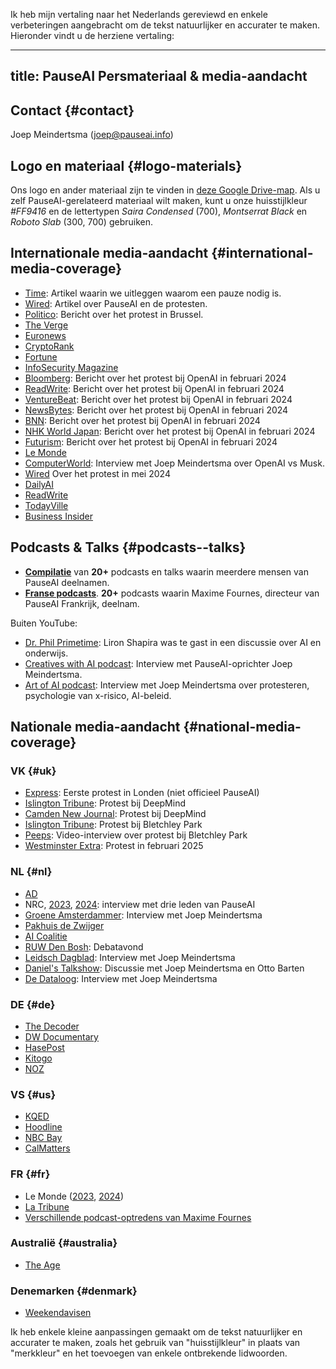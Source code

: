 Ik heb mijn vertaling naar het Nederlands gereviewd en enkele verbeteringen aangebracht om de tekst natuurlijker en accurater te maken. Hieronder vindt u de herziene vertaling:

---
title: PauseAI Persmateriaal & media-aandacht
---
<!-- einde van frontmatter metadata, streepjes hierboven moeten blijven -->
## Contact {#contact}

Joep Meindertsma ([joep@pauseai.info](mailto:joep@pauseai.info))

## Logo en materiaal {#logo-materials}

Ons logo en ander materiaal zijn te vinden in [deze Google Drive-map](https://drive.google.com/drive/folders/1bQ_MZ8giK-Mee4ABkO0BgcFInaXruNpa?usp=sharing).
Als u zelf PauseAI-gerelateerd materiaal wilt maken, kunt u onze huisstijlkleur _\#FF9416_ en de lettertypen _Saira Condensed_ (700), _Montserrat Black_ en _Roboto Slab_ (300, 700) gebruiken.

## Internationale media-aandacht {#international-media-coverage}

- [Time](https://time.com/6295879/ai-pause-is-humanitys-best-bet-for-preventing-extinction/): Artikel waarin we uitleggen waarom een pauze nodig is.
- [Wired](https://www.wired.com/story/pause-ai-existential-risk/): Artikel over PauseAI en de protesten.
- [Politico](https://www.politico.eu/article/microsoft-brussels-elon-musk-anti-ai-protesters-well-five-of-them-descend-on-brussels/): Bericht over het protest in Brussel.
- [The Verge](https://www.theverge.com/2023/5/24/23735982/sam-altman-openai-superintelligent-benefits-talk-london-ucl-protests)
- [Euronews](https://www.euronews.com/next/2023/06/14/could-ai-lead-us-to-extinction-this-brussels-based-group-believes-so)
- [CryptoRank](https://cryptorank.io/news/feed/cbfc5-pause-ai-protest-ai-development)
- [Fortune](https://fortune.com/2023/05/24/openai-ceo-sam-altman-credits-elon-musk-with-teaching-him-the-importance-of-deep-tech-investing-but-he-has-no-interest-in-living-on-mars/)
- [InfoSecurity Magazine](https://www.infosecurity-magazine.com/news/uk-ai-safety-institute-blueprint/)
- [Bloomberg](https://www.bloomberg.com/news/newsletters/2024-02-13/ai-protest-at-openai-hq-in-san-francisco-focuses-on-military-work): Bericht over het protest bij OpenAI in februari 2024
- [ReadWrite](https://readwrite.com/stop-working-with-pentagon-openai-staff-face-protests/): Bericht over het protest bij OpenAI in februari 2024
- [VentureBeat](https://venturebeat.com/ai/protesters-gather-outside-openai-office-opposing-military-ai-and-agi/): Bericht over het protest bij OpenAI in februari 2024
- [NewsBytes](https://www.newsbytesapp.com/news/science/protestors-surround-openai-office-calling-for-ai-boycott/story): Bericht over het protest bij OpenAI in februari 2024
- [BNN](https://bnnbreaking.com/tech/openai-faces-protests-over-military-collaboration-and-agi-concerns): Bericht over het protest bij OpenAI in februari 2024
- [NHK World Japan](https://www3.nhk.or.jp/nhkworld/en/news/backstories/3047/): Bericht over het protest bij OpenAI in februari 2024
- [Futurism](https://futurism.com/protesters-swarm-openai): Bericht over het protest bij OpenAI in februari 2024
- [Le Monde](https://www.lemonde.fr/en/economy/article/2023/11/27/openai-the-beginnings-of-the-sam-altman-drama_6291282_19.html)
- [ComputerWorld](https://www.computerworld.com/article/3714261/sam-altmans-pledges-about-ai-responsibility-dont-mean-much-experts.html): Interview met Joep Meindertsma over OpenAI vs Musk.
- [Wired](https://www.wired.com/story/protesters-pause-ai-split-stop/?redirectURL=https://www.wired.com/story/protesters-pause-ai-split-stop/) Over het protest in mei 2024
- [DailyAI](https://dailyai.com/2024/05/pauseai-protestors-demand-a-halt-to-training-of-ai-models/)
- [ReadWrite](https://readwrite.com/pause-ai-protestors-are-fighting-to-put-ai-development-on-hold/)
- [TodayVille](https://www.todayville.com/poll-despite-global-pressure-americans-want-the-tech-industry-to-slow-down-on-ai/)
- [Business Insider](https://www.businessinsider.com/openai-cofounder-agi-coming-fast-needs-limits-john-schulman-2024-5?international=true&r=US&IR=T)

## Podcasts & Talks {#podcasts--talks}

- **[Compilatie](https://www.youtube.com/playlist?list=PLI46NoubGtIJvSAWkC7VOmfWrLD2u1ZPA)** van **20+** podcasts en talks waarin meerdere mensen van PauseAI deelnamen.
- **[Franse podcasts](https://www.youtube.com/playlist?list=PLLUfQBgG_MvHh3b9Pedf139eVLsLs5zAs)**. **20+** podcasts waarin Maxime Fournes, directeur van PauseAI Frankrijk, deelnam.

Buiten YouTube:

- [Dr. Phil Primetime](https://www.meritplus.com/c/s/VQ2aB6Sp?episodeId=LknWbG7N&play=1): Liron Shapira was te gast in een discussie over AI en onderwijs.
- [Creatives with AI podcast](https://podcasters.spotify.com/pod/show/creativeswithai/episodes/15-AI-The-Race-Against-Time---Balancing-Progress-and-Potential-Catastrophe-with-Joep-Meinderstma-e28ln8a/a-aa9vpjp): Interview met PauseAI-oprichter Joep Meindertsma.
- [Art of AI podcast](https://spotify.link/AggzYfcj8Db): Interview met Joep Meindertsma over protesteren, psychologie van x-risico, AI-beleid.

## Nationale media-aandacht {#national-media-coverage}

### VK {#uk}

- [Express](https://www.express.co.uk/news/uk/1775620/artificial-intelligence-extinction-google-chat-gpt): Eerste protest in Londen (niet officieel PauseAI)
- [Islington Tribune](https://www.islingtontribune.co.uk/article/watch-out-the-robots-are-coming): Protest bij DeepMind
- [Camden New Journal](https://www.camdennewjournal.co.uk/article/:protesters-tell-tech-quarter-companies-to-press-pause-on-artificial-intelligence-research): Protest bij DeepMind
- [Islington Tribune](https://www.islingtontribune.co.uk/article/what-happens-in-bletchley-stays-in): Protest bij Bletchley Park
- [Peeps](https://www.youtube.com/watch?v=a3HRYOIhfFI): Video-interview over protest bij Bletchley Park
- [Westminster Extra](https://www.westminsterextra.co.uk/article/warning-governments-are-racing-ahead-with-ai): Protest in februari 2025

### NL {#nl}

- [AD](https://www.ad.nl/tech/ai-rel-in-nieuw-zeeland-kook-app-prijst-dodelijk-chloorgas-aan-als-verfrissend-gerecht~a1aa3705/)
- NRC, [2023](https://www.nrc.nl/nieuws/2023/06/24/sterft-de-mensheid-uit-door-ai-dat-is-sciencefiction-a4168053), [2024](https://www.nrc.nl/nieuws/2024/02/16/ai-doomers-zijn-doodsbang-voor-de-computer-ai-zal-proberen-de-macht-over-te-nemen-a4190130): interview met drie leden van PauseAI
- [Groene Amsterdammer](https://www.groene.nl/artikel/losgeslagen-superintelligentie): Interview met Joep Meindertsma
- [Pakhuis de Zwijger](https://dezwijger.nl/programma/ai-existential-risk-and-what-to-do-about-it)
- [AI Coalitie](https://nlaic.com/agenda/communitydag-invloed-van-ai-op-cultuur-en-media/)
- [RUW Den Bosh](https://ruwdenbosch.nl/paranoide-over-ai/): Debatavond
- [Leidsch Dagblad](https://www.leidschdagblad.nl/cnt/dmf20231228_53324374): Interview met Joep Meindertsma
- [Daniel's Talkshow](https://www.youtube.com/watch?v=mGzwtSqmDsU): Discussie met Joep Meindertsma en Otto Barten
- [De Dataloog](https://open.spotify.com/episode/2kB59A0bIltpSUdwaf0YM3): Interview met Joep Meindertsma

### DE {#de}

- [The Decoder](https://the-decoder.de/keine-super-ki-demonstranten-versammeln-sich-vor-dem-openai-buero/)
- [DW Documentary](https://youtu.be/KspkgAZUkoQ?si=h2Jm0Yvm9RT8t1ZT&t=1116)
- [HasePost](https://www.hasepost.de/eine-pause-fuer-ki-demonstration-fuer-ki-regulierung-in-osnabrueck-536971/)
- [Kitogo](https://kitogo.de/pauseai-demonstriert-in-osnabrueck-fuer-strengere-ki-regulierung/)
- [NOZ](https://www.noz.de/lokales/osnabrueck/artikel/pauseai-gruppe-warnt-in-osnabrueck-vor-kuenstlicher-intelligenz-48025131)

### VS {#us}

- [KQED](https://www.kqed.org/news/11985949/as-openai-unveils-big-update-protesters-call-for-pause-in-risky-frontier-tech)
- [Hoodline](https://hoodline.com/2024/05/ai-advancement-from-openai-unleashes-gpt-4o-amid-global-protests-and-market-frenzy/)
- [NBC Bay](https://www.nbcbayarea.com/news/tech/ai-protests-worldwide/3536439/)
- [CalMatters](https://calmatters.org/economy/technology/2024/09/california-ai-safety-regulations-bills/)

### FR {#fr}

- Le Monde ([2023](https://www.lemonde.fr/en/economy/article/2023/11/27/openai-the-beginnings-of-the-sam-altman-drama_6291282_19.html), [2024](https://www.lemonde.fr/economie/article/2024/09/11/a-l-approche-du-sommet-de-paris-les-militants-inquiets-quant-a-la-securite-de-l-ia-cherchent-a-se-faire-entendre_6312979_3234.html))
- [La Tribune](https://www.latribune.fr/technos-medias/informatique/a-paris-et-dans-le-monde-les-inquiets-de-l-intelligence-artificielle-appellent-a-une-pause-997475.html)
- [Verschillende podcast-optredens van Maxime Fournes](https://www.youtube.com/results?search_query=maxime+fournes+pauseai)

### Australië {#australia}

- [The Age](https://www.theage.com.au/technology/most-dangerous-technology-ever-protesters-urge-ai-pause-20250207-p5laaq.html)

### Denemarken {#denmark}

- [Weekendavisen](https://www.weekendavisen.dk/samfund/kunstig-intelligens-aegte-frygt)

Ik heb enkele kleine aanpassingen gemaakt om de tekst natuurlijker en accurater te maken, zoals het gebruik van "huisstijlkleur" in plaats van "merkkleur" en het toevoegen van enkele ontbrekende lidwoorden.